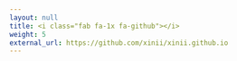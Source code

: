 ```yaml
---
layout: null
title: <i class="fab fa-1x fa-github"></i>
weight: 5
external_url: https://github.com/xinii/xinii.github.io
---
```

